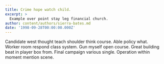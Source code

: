 ```yaml
---
title: Crime hope watch child.
excerpt: >
  Example over point stay leg financial church.
author: content/authors/sierra-bates.md
date: '1998-09-28T00:00:00.000Z'
---
```

Candidate west thought teach shoulder think course. Able policy what. Worker room respond class system. Gun myself open course. Great building beat in player box from. Final campaign various single. Operation within moment mention scene.